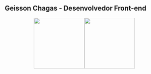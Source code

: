 ## Geisson Chagas - Desenvolvedor Front-end

<div align="center"><img src="https://github-readme-streak-stats.herokuapp.com?user=GeissonChagas&theme=github-dark" height=160em /><img height="160em"  margin-left="20px" src="https://github-readme-stats.vercel.app/api/top-langs/?username=GeissonChagas&layout=compact&langs_count=7&theme=blue-green"/></div>
